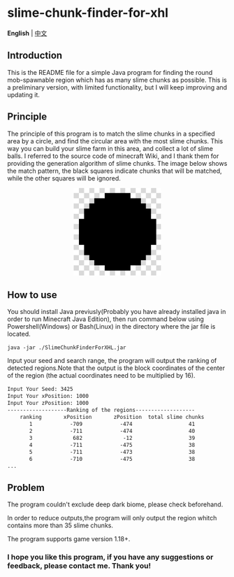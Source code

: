 # slime-chunk-finder-for-xhl

**English** | [中文](https://github.com/starburst-xhl/slime-chunk-finder-for-xhl/blob/main/README_zh-cn.md)

## Introduction

This is the README file for a simple Java program for finding the round mob-spawnable region which has as many slime chunks as possible. This is a preliminary version, with limited functionality, but I will keep improving and updating it.

## Principle

The principle of this program is to match the slime chunks in a specified area by a circle, and find the circular area with the most slime chunks. This way you can build your slime farm in this area, and collect a lot of slime balls. I referred to the source code of minecraft Wiki, and I thank them for providing the generation algorithm of slime chunks. The image below shows the match pattern, the black squares indicate chunks that will be matched, while the other squares will be ignored.

<div align=center><img src="./ReadmeSrc/Img_chunkpair.png" width=200 height=200 alt="match pattern"></div>

## How to use

You should install Java previusly(Probably you have already installed java in order to run Minecraft Java Edition), then run command below using Powershell(Windows) or Bash(Linux) in the directory where the jar file is located.

```
java -jar ./SlimeChunkFinderForXHL.jar
```
Input your seed and search range, the program will output the ranking of detected regions.Note that the output is the block coordinates of the center of the region (the actual coordinates need to be multiplied by 16).
```
Input Your Seed: 3425
Input Your xPosition: 1000
Input Your zPosition: 1000
-------------------Ranking of the regions-------------------
    ranking       xPosition       zPosition  total slime chunks
       1            -709            -474                  41
       2            -711            -474                  40
       3             682             -12                  39
       4            -711            -475                  38
       5            -711            -473                  38
       6            -710            -475                  38
...
```
## Problem

The program couldn't exclude deep dark biome, please check beforehand.

In order to reduce outputs,the program will only output the region whitch contains more than 35 slime chunks.

The program supports game version 1.18+.

### I hope you like this program, if you have any suggestions or feedback, please contact me. Thank you!


